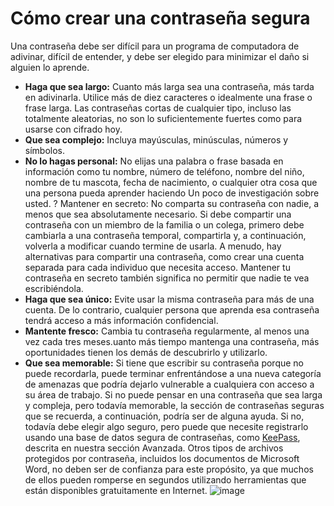 [Title]: # (Cómo hacer una contraseña fuerte)
[Difficulty]: # (Principiante)
[Order]: # (6)

# Cómo crear una contraseña segura

Una contraseña debe ser difícil para un programa de computadora de adivinar, difícil de entender, y debe ser elegido para minimizar el daño si alguien lo aprende.

*	**Haga que sea largo:** Cuanto más larga sea una contraseña, más tarda en adivinarla. Utilice más de diez caracteres o idealmente una frase o frase larga. Las contraseñas cortas de cualquier tipo, incluso las totalmente aleatorias, no son lo suficientemente fuertes como para usarse con cifrado hoy.
*	**Que sea complejo:** Incluya mayúsculas, minúsculas, números y símbolos.
*	**No lo hagas personal:** No elijas una palabra o frase basada en información como tu nombre, número de teléfono, nombre del niño, nombre de tu mascota, fecha de nacimiento, o cualquier otra cosa que una persona pueda aprender haciendo Un poco de investigación sobre usted.    ? Mantener en secreto: No comparta su contraseña con nadie, a menos que sea absolutamente necesario. Si debe compartir una contraseña con un miembro de la familia o un colega, primero debe cambiarla a una contraseña temporal, compartirla y, a continuación, volverla a modificar cuando termine de usarla. A menudo, hay alternativas para compartir una contraseña, como crear una cuenta separada para cada individuo que necesita acceso. Mantener tu contraseña en secreto también significa no permitir que nadie te vea escribiéndola.
*	**Haga que sea único:** Evite usar la misma contraseña para más de una cuenta. De lo contrario, cualquier persona que aprenda esa contraseña tendrá acceso a más información confidencial.
*	**Mantente fresco:** Cambia tu contraseña regularmente, al menos una vez cada tres meses.uanto más tiempo mantenga una contraseña, más oportunidades tienen los demás de descubrirlo y utilizarlo.
*	**Que sea memorable:** Si tiene que escribir su contraseña porque no puede recordarla, puede terminar enfrentándose a una nueva categoría de amenazas que podría dejarlo vulnerable a cualquiera con acceso a su área de trabajo. Si no puede pensar en una contraseña que sea larga y compleja, pero todavía memorable, la sección de contraseñas seguras que se recuerda, a continuación, podría ser de alguna ayuda. Si no, todavía debe elegir algo seguro, pero puede que necesite registrarlo usando una base de datos segura de contraseñas, como [KeePass](umbrella://lesson/keepassx), descrita en nuestra sección Avanzada. Otros tipos de archivos protegidos por contraseña, incluidos los documentos de Microsoft Word, no deben ser de confianza para este propósito, ya que muchos de ellos pueden romperse en segundos utilizando herramientas que están disponibles gratuitamente en Internet.
![image](password2.png)